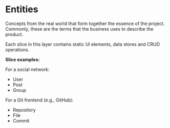 # Entities

Concepts from the real world that form together the essence of the project. Commonly, these are the terms that the business uses to describe the product.

Each slice in this layer contains static UI elements, data stores and CRUD operations.

**Slice examples:**

For a social network:	
- User
- Post
- Group

For a Git frontend (e.g., GitHub):
- Repository
- File
- Commit